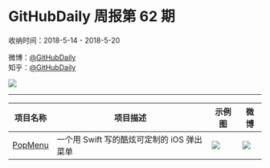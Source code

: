 # GitHubDaily 周报第 62 期

收纳时间：2018-5-14 - 2018-5-20

微博：[@GitHubDaily](https://weibo.com/GitHubDaily)    
知乎：[@GitHubDaily](https://www.zhihu.com/people/githubdaily)

![](https://raw.githubusercontent.com/GitHubDaily/GitHubDaily/master/assets/weixin.png)

---

项目名称 | 项目描述 | 示例图 | 微博
--- | --- | --- | ---
[PopMenu](status.github_url) | 一个用 Swift 写的酷炫可定制的 iOS 弹出菜单 | ![](http://wx4.sinaimg.cn/large/006fiYtfly1fra4eo0ssog30db0rhnpe.gif) | [![](https://raw.githubusercontent.com/GitHubDaily/GitHubDaily/master/assets/sina_logo.png)](https://weibo.com/5722964389/GgzfcCpdY)
